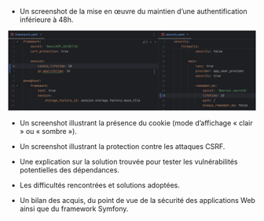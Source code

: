 - Un screenshot de la mise en œuvre du maintien d’une authentification inférieure
  à 48h.

![img.png](img.png)

-  Un screenshot illustrant la présence du cookie (mode d’affichage « clair » ou «
   sombre »).


   
- Un screenshot illustrant la protection contre les attaques CSRF. 



- Une explication sur la solution trouvée pour tester les vulnérabilités potentielles
   des dépendances. 



- Les difficultés rencontrées et solutions adoptées.



- Un bilan des acquis, du point de vue de la sécurité des applications Web ainsi
   que du framework Symfony.
